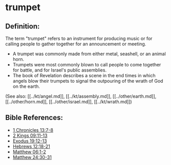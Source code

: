 # trumpet #

## Definition: ##

The term "trumpet" refers to an instrument for producing music or for calling people to gather together for an announcement or meeting.

* A trumpet was commonly made from either metal, seashell, or an animal horn.
* Trumpets were most commonly blown to call people to come together for battle, and for Israel's public assemblies.
* The book of Revelation describes a scene in the end times in which angels blow their trumpets to signal the outpouring of the wrath of God on the earth.

(See also: [[../kt/angel.md]], [[../kt/assembly.md]], [[../other/earth.md]], [[../other/horn.md]], [[../other/israel.md]], [[../kt/wrath.md]])

## Bible References: ##

* [1 Chronicles 13:7-8](en/tn/1ch/help/13/07)
* [2 Kings 09:11-13](en/tn/2ki/help/09/11)
* [Exodus 19:12-13](en/tn/exo/help/19/12)
* [Hebrews 12:18-21](en/tn/heb/help/12/18)
* [Matthew 06:1-2](en/tn/mat/help/06/01)
* [Matthew 24:30-31](en/tn/mat/help/24/30)